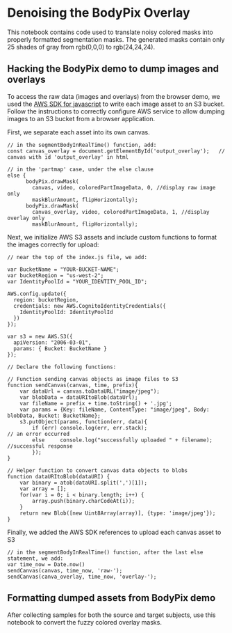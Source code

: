 # Denoising the BodyPix Overlay

This notebook contains code used to translate noisy colored masks into properly formatted segmentation masks. The generated masks contain only 25 shades of gray from rgb(0,0,0) to rgb(24,24,24). 

## Hacking the BodyPix demo to dump images and overlays
To access the raw data (images and overlays) from the browser demo, we used the [AWS SDK for javascript](https://docs.aws.amazon.com/sdk-for-javascript/v2/developer-guide/s3-example-photo-album.html) to write each image asset to an S3 bucket. Follow the instructions to correctly configure AWS service to allow dumping images to an S3 bucket from a browser application.




First, we separate each asset into its own canvas. 
```
// in the segmentBodyInRealTime() function, add:
const canvas_overlay = document.getElementById('output_overlay');   // canvas with id 'output_overlay' in html

// in the 'partmap' case, under the else clause
else {
      bodyPix.drawMask(
        canvas, video, coloredPartImageData, 0, //display raw image only
        maskBlurAmount, flipHorizontally);
      bodyPix.drawMask(
        canvas_overlay, video, coloredPartImageData, 1, //display overlay only
        maskBlurAmount, flipHorizontally);
```

Next, we initialize AWS S3 assets and include custom functions to format the images correctly for upload:
```
// near the top of the index.js file, we add:

var BucketName = "YOUR-BUCKET-NAME";
var bucketRegion = "us-west-2";
var IdentityPoolId = "YOUR_IDENTITY_POOL_ID";

AWS.config.update({
  region: bucketRegion,
  credentials: new AWS.CognitoIdentityCredentials({
    IdentityPoolId: IdentityPoolId
  })
});

var s3 = new AWS.S3({
  apiVersion: "2006-03-01",
  params: { Bucket: BucketName }
});

// Declare the following functions:

// Function sending canvas objects as image files to S3
function sendCanvas(canvas, time, prefix){
    var dataUrl = canvas.toDataURL("image/jpeg");
    var blobData = dataURItoBlob(dataUrl);
    var fileName = prefix + time.toString() + '.jpg';
    var params = {Key: fileName, ContentType: "image/jpeg", Body: blobData, Bucket: BucketName};
    s3.putObject(params, function(err, data){
        if (err) console.log(err, err.stack);                        // an error occurred
        else     console.log("successfully uploaded " + filename);   //successful response
        });
}

// Helper function to convert canvas data objects to blobs
function dataURItoBlob(dataURI) {
    var binary = atob(dataURI.split(',')[1]);
    var array = [];
    for(var i = 0; i < binary.length; i++) {
        array.push(binary.charCodeAt(i));
    }
    return new Blob([new Uint8Array(array)], {type: 'image/jpeg'});
}
```

Finally, we added the AWS SDK references to upload each canvas asset to S3 
```
// in the segmentBodyInRealTime() function, after the last else statement, we add:
var time_now = Date.now()
sendCanvas(canvas, time_now, 'raw-');
sendCanvas(canva_overlay, time_now, 'overlay-');
```

## Formatting dumped assets from BodyPix demo
After collecting samples for both the source and target subjects, use this notebook to convert the fuzzy colored overlay masks.
